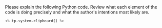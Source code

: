 Please explain the following Python code. Review what each element of the code is doing precisely and what the author's intentions most likely are.

```python
<% tp.system.clipboard() %>
```